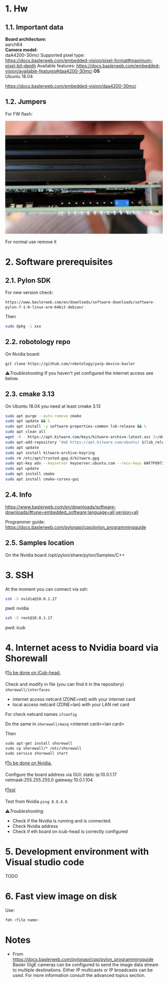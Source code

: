 # 1. Hw

## 1.1. Important data

**Board architecture:**  
aarch64  
**Camera model:**  
daA4200-30mci
Supported pixel type:
https://docs.baslerweb.com/embedded-vision/pixel-format#maximum-pixel-bit-depth
Available features:
https://docs.baslerweb.com/embedded-vision/available-features#daa4200-30mci
**OS**  
Ubuntu 18.04  

https://docs.baslerweb.com/embedded-vision/daa4200-30mci

## 1.2. Jumpers

For FW flash:

![jumper](img/flash-jumper.jpg)

For normal use remove it

# 2. Software prerequisites

## 2.1. Pylon SDK
For new version check:
```
https://www.baslerweb.com/en/downloads/software-downloads/software-pylon-7-1-0-linux-arm-64bit-debian/
```
Then
```bash
sudo dpkg -i xxx
```

## 2.2. robotology repo
On Nvidia board:

```
git clone https://github.com/robotology/yarp-device-basler
```

:warning:_Troubleshooting_
If you haven't yet configured the internet access see below.

## 2.3. cmake 3.13
On Ubuntu 18.04 you need at least cmake 3.13

```bash
sudo apt purge --auto-remove cmake
sudo apt update && \
sudo apt install -y software-properties-common lsb-release && \
sudo apt clean all
wget -O - https://apt.kitware.com/keys/kitware-archive-latest.asc 2>/dev/null | gpg --dearmor - | sudo tee /etc/apt/trusted.gpg.d/kitware.gpg >/dev/null
sudo apt-add-repository "deb https://apt.kitware.com/ubuntu/ $(lsb_release -cs) main"
sudo apt update
sudo apt install kitware-archive-keyring
sudo rm /etc/apt/trusted.gpg.d/kitware.gpg
sudo apt-key adv --keyserver keyserver.ubuntu.com --recv-keys 6AF7F09730B3F0A4
sudo apt update
sudo apt install cmake
sudo apt install cmake-curses-gui
```
## 2.4. Info
https://www.baslerweb.com/en/downloads/software-downloads/#type=embedded_software;language=all;version=all

Programmer guide:
https://docs.baslerweb.com/pylonapi/cpp/pylon_programmingguide

## 2.5. Samples location
On the Nvidia board
/opt/pylon/share/pylon/Samples/C++

# 3. SSH

At the moment you can connect via ssh:
```bash
ssh -X nvidia@10.0.1.17
```
pwd: nvidia

```bash
ssh -X root@10.0.1.17
```
pwd: icub

# 4. Internet acess to Nvidia board via Shorewall

:exclamation:<u>To be done on iCub-head.</u>

Check and modify in file (you can find it in the repository) `shorewall/interfaces`

- internet access netcard (ZONE=net) with your internet card
- local access netcard (ZONE=lan) with your LAN net card

For check netcard names `ifconfig`

Do the same in `shorewall/masq` \<internet card\>\<lan card\>

Then

```
sudo apt-get install shorewall
sudo cp shorewall/* /etc/shorewall
sudo service shorewall start
```

:exclamation:<u>To be done on Nvidia.</u>

Configure the board address via GUI:
static
ip:10.0.1.17
netmask:255.255.255.0
gateway:10.0.1.104

:exclamation:<u>Test</u>

Test from Nvidia `ping 8.8.8.8`


:warning:_Troubleshooting_

- Check if the Nvidia is running and is connected. 
- Check Nvidia address
- Check if eth board on icub-head is correctly configured

# 5. Development environment with Visual studio code
TODO

# 6. Fast view image on disk

Use:
```bash
feh <file name>
```

# Notes

- From https://docs.baslerweb.com/pylonapi/cpp/pylon_programmingguide
Basler GigE cameras can be configured to send the image data stream to multiple destinations. Either IP multicasts or IP broadcasts can be used. For more information consult the advanced topics section.


